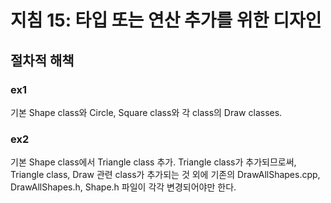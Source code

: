 # 지침 15: 타입 또는 연산 추가를 위한 디자인

## 절차적 해책
### ex1 
기본 Shape class와 Circle, Square class와 각 class의 Draw classes.
### ex2
기본 Shape class에서 Triangle class 추가.
Triangle class가 추가되므로써, Triangle class, Draw 관련 class가 추가되는 것 외에
기존의 DrawAllShapes.cpp, DrawAllShapes.h, Shape.h 파일이 각각 변경되어야만 한다.


